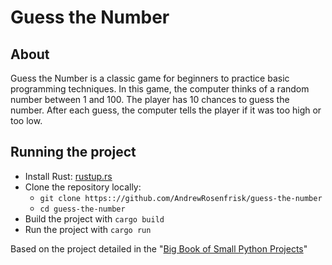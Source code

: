 # Guess the Number

## About

Guess the Number is a classic game for beginners to practice basic programming 
techniques. In this game, the computer thinks of a random number between 1 and 100. 
The player has 10 chances to guess the number. After each guess, the computer tells 
the player if it was too high or too low.

## Running the project
* Install Rust: [rustup.rs](https://rustup.rs/)
* Clone the repository locally:
  * `git clone https:://github.com/AndrewRosenfrisk/guess-the-number`
  * `cd guess-the-number`
* Build the project with `cargo build`
* Run the project with `cargo run`

Based on the project detailed in the "[Big Book of Small Python Projects](https://inventwithpython.com/bigbookpython/project31.html)"
